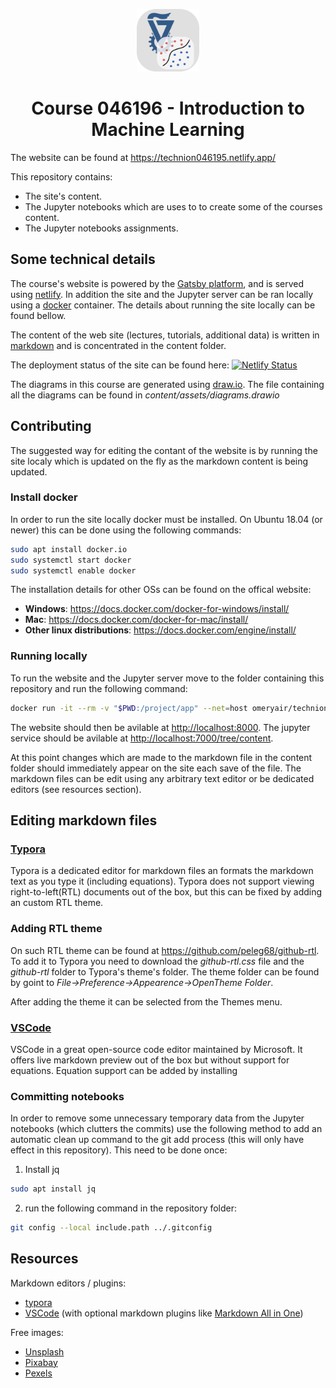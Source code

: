 <p align="center">
  <a href="https://technion046195.netlify.app/">
    <img alt="Logo" src="content/assets/technion046195_logo.png" width="100" />
  </a>
</p>
<h1 align="center">
  Course 046196 - Introduction to Machine Learning
</h1>

The website can be found at <https://technion046195.netlify.app/>

This repository contains:

- The site's content.
- The Jupyter notebooks which are uses to to create some of the courses content.  
- The Jupyter notebooks assignments.

## Some technical details

The course's website is powered by the [Gatsby platform](http://gatsbyjs.com/), and is served using [netlify](https://www.netlify.com/). In addition the site and the Jupyter server can be ran locally using a [docker](https://www.docker.com/) container. The details about running the site locally can be found bellow.

The content of the web site (lectures, tutorials, additional data) is written in [markdown](https://en.wikipedia.org/wiki/Markdown) and is concentrated in the content folder.

The deployment status of the site can be found here: [![Netlify Status](https://api.netlify.com/api/v1/badges/98ffd985-f712-420b-9c05-2fd440fd134f/deploy-status)](https://app.netlify.com/sites/technion046195/deploys)

The diagrams in this course are generated using [draw.io](https://app.diagrams.net/). The file containing all the diagrams can be found in *content/assets/diagrams.drawio*

## Contributing

The suggested way for editing the contant of the website is by running the site localy which is updated on the fly as the markdown content is being updated.

### Install docker

In order to run the site locally docker must be installed. On Ubuntu 18.04 (or newer) this can be done using the following commands:

``` bash
sudo apt install docker.io
sudo systemctl start docker
sudo systemctl enable docker
```

The installation details for other OSs can be found on the offical website:

- **Windows**: <https://docs.docker.com/docker-for-windows/install/>
- **Mac**: <https://docs.docker.com/docker-for-mac/install/>
- **Other linux distributions**: <https://docs.docker.com/engine/install/>

### Running locally

To run the website and the Jupyter server move to the folder containing this repository and run the following command:

``` bash
docker run -it --rm -v "$PWD:/project/app" --net=host omeryair/technion046195:v0.1
```

The website should then be avilable at <http://localhost:8000>. The jupyter service should be avilable at <http://localhost:7000/tree/content>.

At this point changes which are made to the markdown file in the content folder should immediately appear on the site each save of the file. The markdown files can be edit using any arbitrary text editor or be dedicated editors (see resources section).

## Editing markdown files

### [Typora](https://typora.io/)

Typora is a dedicated editor for markdown files an formats the markdown text as you type it (including equations). Typora does not support viewing right-to-left(RTL) documents out of the box, but this can be fixed by adding an custom RTL theme.

### Adding RTL theme

On such RTL theme can be found at <https://github.com/peleg68/github-rtl>. To add it to Typora you need to download the *github-rtl.css* file and the *github-rtl* folder to Typora's theme's folder. The theme folder can be found by goint to *File->Preference->Appearence->OpenTheme Folder*.

After adding the theme it can be selected from the Themes menu.

### [VSCode](https://code.visualstudio.com/)

VSCode in a great open-source code editor maintained by Microsoft. It offers live markdown preview out of the box but without support for equations. Equation support can be added by installing 


### Committing notebooks

In order to remove some unnecessary temporary data from the Jupyter notebooks (which clutters the commits) use the following method to add an automatic clean up command to the git add process (this will only have effect in this repository). This need to be done once:

1. Install jq

  ``` bash
  sudo apt install jq
  ```

2. run the following command in the repository folder:

  ```bash
  git config --local include.path ../.gitconfig
  ```

## Resources

Markdown editors / plugins:

- [typora](https://typora.io/)
- [VSCode](https://code.visualstudio.com/) (with optional markdown plugins like [Markdown All in One](https://marketplace.visualstudio.com/items?itemName=yzhang.markdown-all-in-one))

Free images:

- [Unsplash](https://unsplash.com/)
- [Pixabay](https://pixabay.com/)
- [Pexels](https://www.pexels.com/)
